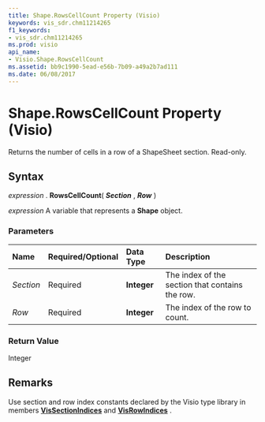 ```yaml
---
title: Shape.RowsCellCount Property (Visio)
keywords: vis_sdr.chm11214265
f1_keywords:
- vis_sdr.chm11214265
ms.prod: visio
api_name:
- Visio.Shape.RowsCellCount
ms.assetid: bb9c1990-5ead-e56b-7b09-a49a2b7ad111
ms.date: 06/08/2017
---
```



# Shape.RowsCellCount Property (Visio)

Returns the number of cells in a row of a ShapeSheet section. Read-only.


## Syntax

 _expression_ . **RowsCellCount**( **_Section_** , **_Row_** )

 _expression_ A variable that represents a **Shape** object.


### Parameters



|**Name**|**Required/Optional**|**Data Type**|**Description**|
|:-----|:-----|:-----|:-----|
| _Section_|Required| **Integer**|The index of the section that contains the row.|
| _Row_|Required| **Integer**|The index of the row to count.|

### Return Value

Integer


## Remarks

Use section and row index constants declared by the Visio type library in members  **[VisSectionIndices](Visio.vissectionindices.md)** and **[VisRowIndices](Visio.visrowindices.md)** .


